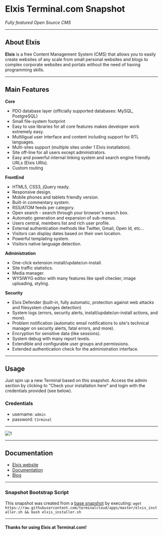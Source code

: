 # **Elxis** Terminal.com Snapshot

*Fully featured Open Source CMS*

---

## About Elxis

**Elxis** is a free Content Management System (CMS) that allows you to easily create websites of any scale from small personal websites and blogs to complex corporate websites and portals without the need of having programming skills.

---

## Main Features

**Core**

- PDO database layer (officially supported databases: MySQL, PostgreSQL)
- Small file-system footprint
- Easy to use libraries for all core features makes developer work extremely easy.
- Multiligual user interface and content including support for RTL languages.
- Multi-sites support (multiple sites under 1 Elxis installation).
- Site off-line for all users except administrators.
- Easy and powerful internal linking system and search engine friendly URLs (Elxis URIs).
- Custom routing

**FrontEnd**

- HTML5, CSS3, jQuery ready.
- Responsive design.
- Mobile phones and tablets friendly version.
- Built-in commentary system.
- RSS/ATOM feeds per category.
- Open search - search through your browser's search box.
- Automatic generation and expansion of sub-menus.
- Users central, members list and rich user profile.
- External authentication methods like Twitter, Gmail, Open Id, etc...
- Visitors can display dates based on their own location.
- Powerful templating system.
- Visitors native language detection.

**Administration**

- One-click extension install/update/un-install.
- Site traffic statistics.
- Media manager.
- WYSIWYG editor with many features like spell checker, image uploading, styling.

**Security**

- Elxis Defender (built-in, fully automatic, protection against web attacks and filesystem changes detection)
- System logs (errors, security alerts, install/update/un-install actions, and more).
- Problem notification (automatic email notifications to site's technical manager on security alerts, fatal errors, and more).
- Encryption for sensitive data (like sessions).
- System debug with many report levels.
- Extendible and configurable user groups and permissions.
- Extended authentication check for the administration interface.


---

## Usage

Just spin up a new Terminal based on this snapshot. Access the admin section by clicking to "Check your installation here" and login with the credentials provided (see below).

### Credentials

- username: `admin`
- password: `t3rminal`

---

![1](http://i.imgur.com/LuTGGPz.png)

---

## Documentation

- [Elxis website](http://www.elxis.org/)
- [Documentation](http://www.elxis.org/support.html)
- [Blog](http://www.elxis.org/blog/)

---

### Snapshot Bootstrap Script

This snapshot was created from a [base snapshot](https://www.terminal.com/tiny/FzpHiTXG1K) by executing:
`wget https://raw.githubusercontent.com/terminalcloud/apps/master/elxis_installer.sh && bash elxis_installer.sh`

---

#### Thanks for using Elxis at Terminal.com!
